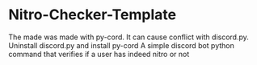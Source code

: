 # Nitro-Checker-Template
The made was made with py-cord. It can cause conflict with discord.py. Uninstall discord.py and install py-cord
A simple discord bot python command that verifies if a user has indeed nitro or not
